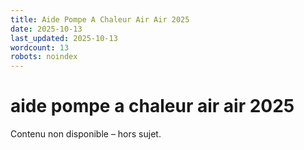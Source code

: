 ```yaml
---
title: Aide Pompe A Chaleur Air Air 2025
date: 2025-10-13
last_updated: 2025-10-13
wordcount: 13
robots: noindex
---
```


# aide pompe a chaleur air air 2025

Contenu non disponible – hors sujet.